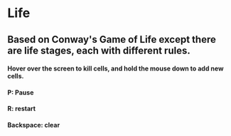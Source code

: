# Life

## Based on Conway's Game of Life except there are life stages, each with different rules.

#### Hover over the screen to kill cells, and hold the mouse down to add new cells.

#### P: Pause
#### R: restart
#### Backspace: clear
